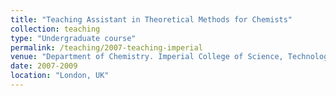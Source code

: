 ```yaml
---
title: "Teaching Assistant in Theoretical Methods for Chemists"
collection: teaching
type: "Undergraduate course"
permalink: /teaching/2007-teaching-imperial
venue: "Department of Chemistry. Imperial College of Science, Technology and Medicine"
date: 2007-2009
location: "London, UK"
---
```


